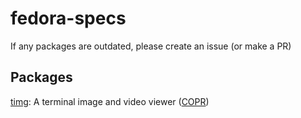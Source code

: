 # fedora-specs
If any packages are outdated, please create an issue (or make a PR)

## Packages
[timg](https://github.com/hzeller/timg): A terminal image and video viewer ([COPR](https://copr.fedorainfracloud.org/coprs/errornointernet/timg))
